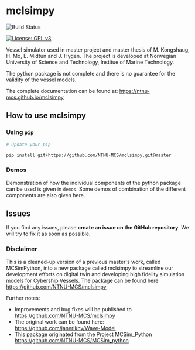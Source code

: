 # mclsimpy

![Build Status](https://github.com/NTNU-MCS/mclsimpy/actions/workflows/run_tests.yml/badge.svg)

[![License: GPL v3](https://img.shields.io/badge/License-GPLv3-blue.svg)](https://www.gnu.org/licenses/gpl-3.0)

Vessel simulator used in master project and master thesis of M. Kongshaug, H. Mo, E. Midtun and J. Hygen. The project is developed at Norwegian University of Science and Technology, Institue of Marine Technology.

The python package is not complete and there is no guarantee for the validity of the vessel models.

The complete documentation can be found at: https://ntnu-mcs.github.io/mclsimpy

## How to use mclsimpy

### Using `pip`

```bash
# Update your pip

pip install git+https://github.com/NTNU-MCS/mclsimpy.git@master
```

### Demos

Demonstration of how the individual components of the python package can be used is given in `demos`. Some demos of combination of the different components are also given here.

## Issues

If you find any issues, please **create an issue on the GitHub repository**. We will try to fix it as soon as possible.

### Disclaimer

This is a cleaned-up version of a previous master's work, called MCSimPython, into a new package called mclsimpy to streamline our development efforts on digital twin and developing high fidelity simulation models for Cybership Vessels. The package can be found here
https://github.com/NTNU-MCS/mclsimpy

Further notes:
- Improvements and bug fixes will be published to https://github.com/NTNU-MCS/mclsimpy
- The original work can be found here: https://github.com/janerikhy/Wave-Model
- This package originated from the Project MCSim_Python https://github.com/NTNU-MCS/MCSim_python

